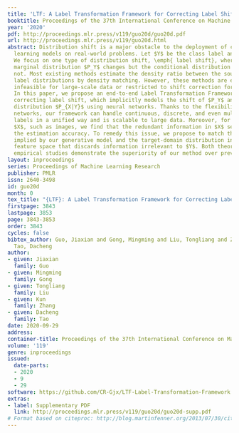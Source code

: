 ```yaml
---
title: 'LTF: A Label Transformation Framework for Correcting Label Shift'
booktitle: Proceedings of the 37th International Conference on Machine Learning
year: '2020'
pdf: http://proceedings.mlr.press/v119/guo20d/guo20d.pdf
url: http://proceedings.mlr.press/v119/guo20d.html
abstract: Distribution shift is a major obstacle to the deployment of current deep
  learning models on real-world problems. Let $Y$ be the class label and $X$ the features.
  We focus on one type of distribution shift, \emph{ label shift}, where the label
  marginal distribution $P_Y$ changes but the conditional distribution $P_{X|Y}$ does
  not. Most existing methods estimate the density ratio between the source- and target-domain
  label distributions by density matching. However, these methods are either computationally
  infeasible for large-scale data or restricted to shift correction for discrete labels.
  In this paper, we propose an end-to-end Label Transformation Framework (LTF) for
  correcting label shift, which implicitly models the shift of $P_Y$ and the conditional
  distribution $P_{X|Y}$ using neural networks. Thanks to the flexibility of deep
  networks, our framework can handle continuous, discrete, and even multi-dimensional
  labels in a unified way and is scalable to large data. Moreover, for high dimensional
  $X$, such as images, we find that the redundant information in $X$ severely degrades
  the estimation accuracy. To remedy this issue, we propose to match the distribution
  implied by our generative model and the target-domain distribution in a low-dimensional
  feature space that discards information irrelevant to $Y$. Both theoretical and
  empirical studies demonstrate the superiority of our method over previous approaches.
layout: inproceedings
series: Proceedings of Machine Learning Research
publisher: PMLR
issn: 2640-3498
id: guo20d
month: 0
tex_title: "{LTF}: A Label Transformation Framework for Correcting Label Shift"
firstpage: 3843
lastpage: 3853
page: 3843-3853
order: 3843
cycles: false
bibtex_author: Guo, Jiaxian and Gong, Mingming and Liu, Tongliang and Zhang, Kun and
  Tao, Dacheng
author:
- given: Jiaxian
  family: Guo
- given: Mingming
  family: Gong
- given: Tongliang
  family: Liu
- given: Kun
  family: Zhang
- given: Dacheng
  family: Tao
date: 2020-09-29
address: 
container-title: Proceedings of the 37th International Conference on Machine Learning
volume: '119'
genre: inproceedings
issued:
  date-parts:
  - 2020
  - 9
  - 29
software: https://github.com/CR-Gjx/LTF-Label-Transformation-Framework
extras:
- label: Supplementary PDF
  link: http://proceedings.mlr.press/v119/guo20d/guo20d-supp.pdf
# Format based on citeproc: http://blog.martinfenner.org/2013/07/30/citeproc-yaml-for-bibliographies/
---
```

